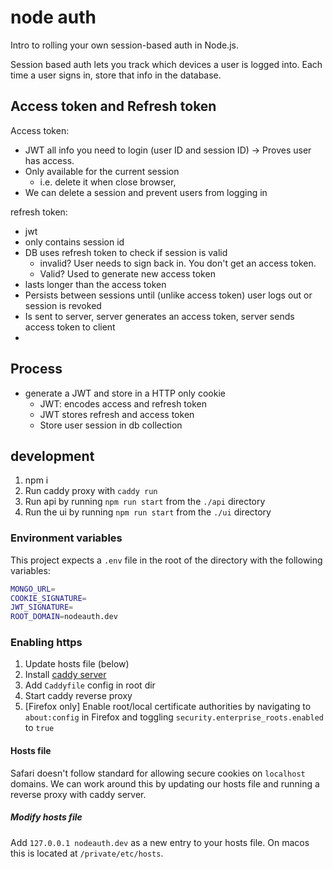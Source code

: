 # node auth

Intro to rolling your own session-based auth in Node.js.

Session based auth lets you track which devices a user is logged into.
Each time a user signs in, store that info in the database.

## Access token and Refresh token

Access token:

- JWT all info you need to login (user ID and session ID) -> Proves user has access.
- Only available for the current session
  - i.e. delete it when close browser,
- We can delete a session and prevent users from logging in

refresh token:

- jwt
- only contains session id
- DB uses refresh token to check if session is valid
  - invalid? User needs to sign back in. You don't get an access token.
  - Valid? Used to generate new access token
- lasts longer than the access token
- Persists between sessions until (unlike access token) user logs out or session is revoked
- Is sent to server, server generates an access token, server sends access token to client
-

## Process

- generate a JWT and store in a HTTP only cookie
  - JWT: encodes access and refresh token
  - JWT stores refresh and access token
  - Store user session in db collection

## development

1. npm i
2. Run caddy proxy with `caddy run`
3. Run api by running `npm run start` from the `./api` directory
4. Run the ui by running `npm run start` from the `./ui` directory

### Environment variables

This project expects a `.env` file in the root of the directory with the following variables:

```bash
MONGO_URL=
COOKIE_SIGNATURE=
JWT_SIGNATURE=
ROOT_DOMAIN=nodeauth.dev
```

### Enabling https

1. Update hosts file (below)
2. Install [caddy server](https://caddyserver.com/docs/install)
3. Add `Caddyfile` config in root dir
4. Start caddy reverse proxy
5. [Firefox only] Enable root/local certificate authorities by navigating to `about:config` in Firefox and toggling `security.enterprise_roots.enabled` to `true`

#### Hosts file

Safari doesn't follow standard for allowing secure cookies on `localhost` domains. We can work around this by updating our hosts file and running a reverse proxy with caddy server.

##### Modify hosts file

Add `127.0.0.1 nodeauth.dev` as a new entry to your hosts file. On macos this is located at `/private/etc/hosts`.

